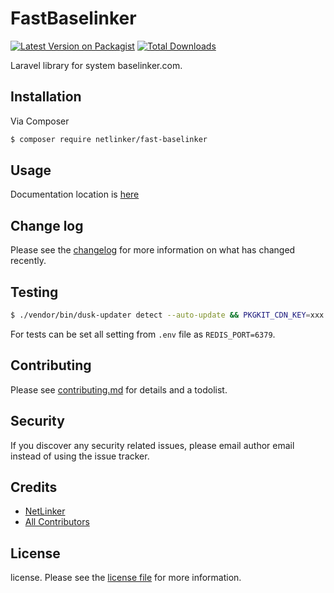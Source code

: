 # FastBaselinker

[![Latest Version on Packagist][ico-version]][link-packagist]
[![Total Downloads][ico-downloads]][link-downloads]

Laravel library for system baselinker.com.

## Installation

Via Composer

``` bash
$ composer require netlinker/fast-baselinker
```

## Usage

Documentation location is [here][link-documentation]

## Change log

Please see the [changelog](changelog.md) for more information on what has changed recently.

## Testing

``` bash
$ ./vendor/bin/dusk-updater detect --auto-update && PKGKIT_CDN_KEY=xxx TOKEN_API=xxx ./vendor/bin/phpunit
```

For tests can be set all setting from `.env` file as `REDIS_PORT=6379`.

## Contributing

Please see [contributing.md](contributing.md) for details and a todolist.

## Security

If you discover any security related issues, please email author email instead of using the issue tracker.

## Credits

- [NetLinker][link-author]
- [All Contributors][link-contributors]

## License

license. Please see the [license file](license.md) for more information.

[ico-version]: https://img.shields.io/packagist/v/netlinker/fast-baselinker.svg?style=flat-square
[ico-downloads]: https://img.shields.io/packagist/dt/netlinker/fast-baselinker.svg?style=flat-square
[ico-travis]: https://img.shields.io/travis/netlinker/fast-baselinker/master.svg?style=flat-square
[ico-styleci]: https://styleci.io/repos/12345678/shield

[link-packagist]: https://packagist.org/packages/netlinker/fast-baselinker
[link-downloads]: https://packagist.org/packages/netlinker/fast-baselinker
[link-travis]: https://travis-ci.org/NetLinkerPro/fast-baselinker
[link-styleci]: https://styleci.io/repos/12345678
[link-author]: https://github.com/netlinker
[link-contributors]: ../../contributors
[link-documentation]: https://netlinker.pro/docs/modules/fast-baselinker
